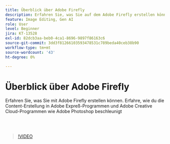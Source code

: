 ```yaml
---
title: Überblick über Adobe Firefly
description: Erfahren Sie, was Sie auf dem Adobe Firefly erstellen können
feature: Image Editing, Gen AI
role: User
level: Beginner
jira: KT-13528
exl-id: 82dcb3aa-beb0-4ca1-8696-9897f86163c6
source-git-commit: 3dd3f81266103593478531c789beda40ceb38b90
workflow-type: tm+mt
source-wordcount: '43'
ht-degree: 0%

---
```


# Überblick über Adobe Firefly

Erfahren Sie, was Sie mit Adobe Firefly erstellen können. Erfahre, wie du die Content-Erstellung in Adobe Expreß-Programmen und Adobe Creative Cloud-Programmen wie Adobe Photoshop beschleunigt

<br> 

>[!VIDEO](https://video.tv.adobe.com/v/3420929?quality=12&learn=on&hidetitle=true)
